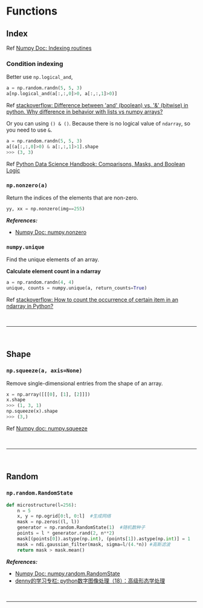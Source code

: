# Functions

## Index

Ref [Numpy Doc: Indexing routines](https://docs.scipy.org/doc/numpy-1.15.0/reference/routines.indexing.html)

### Condition indexing

Better use `np.logical_and`,

```python
a = np.random.randn(5, 5, 3)
a[np.logical_and(a[:,:,0]>0, a[:,:,1]>0)]
```

Ref [stackoverflow: Difference between 'and' (boolean) vs. '&' (bitwise) in python. Why difference in behavior with lists vs numpy arrays?](https://stackoverflow.com/q/22646463/4636081)

Or you can using `() & ()`. Because there is no logical value of `ndarray`, so you need to use `&`.

```python
a = np.random.randn(5, 5, 3)
a[(a[:,:,0]>0) & a[:,:,1]>1].shape
>>> (3, 3)
```

Ref [Python Data Science Handbook: Comparisons, Masks, and Boolean Logic](https://jakevdp.github.io/PythonDataScienceHandbook/02.06-boolean-arrays-and-masks.html#Boolean-operators)

### `np.nonzero(a)`

Return the indices of the elements that are non-zero.

```python
yy, xx = np.nonzero(img==255)
```

***References:***

- [Numpy Doc: numpy.nonzero](https://docs.scipy.org/doc/numpy-1.15.0/reference/generated/numpy.nonzero.html)

### `numpy.unique`

Find the unique elements of an array.

**Calculate element count in a ndarray**

```python
a = np.random.randn(4, 4)
unique, counts = numpy.unique(a, return_counts=True)
```

Ref [stackoverflow: How to count the occurrence of certain item in an ndarray in Python?](https://stackoverflow.com/questions/28663856/how-to-count-the-occurrence-of-certain-item-in-an-ndarray-in-python)

<!--  -->
<br>

***

<br>
<!--  -->

## Shape

### `np.squeeze(a, axis=None)`

Remove single-dimensional entries from the shape of an array.

```python
x = np.array([[[0], [1], [2]]])
x.shape
>>> (1, 3, 1)
np.squeeze(x).shape
>>> (3,)
```

Ref [Numpy doc: numpy.squeeze](https://docs.scipy.org/doc/numpy/reference/generated/numpy.squeeze.html)

<!--  -->
<br>

***

<br>
<!--  -->

## Random

### `np.random.RandomState`

```python
def microstructure(l=256):
    n = 5
    x, y = np.ogrid[0:l, 0:l]  #生成网络
    mask = np.zeros((l, l))
    generator = np.random.RandomState(1)  #随机数种子
    points = l * generator.rand(2, n**2)
    mask[(points[0]).astype(np.int), (points[1]).astype(np.int)] = 1
    mask = ndi.gaussian_filter(mask, sigma=l/(4.*n)) #高斯滤波
    return mask > mask.mean()
```

***References:***

- [Numpy Doc: numpy.random.RandomState](https://docs.scipy.org/doc/numpy/reference/generated/numpy.random.RandomState.html)
- [denny的学习专栏: python数字图像处理（18）：高级形态学处理](https://www.cnblogs.com/denny402/p/5166258.html)

<!--  -->
<br>

***

<br>
<!--  -->